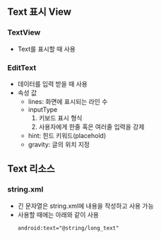 ## Text 표시 View
### TextView
- Text를 표시할 때 사용
### EditText
- 데이터를 입력 받을 때 사용
- 속성 값
   - lines: 화면에 표시되는 라인 수
   - inputType
      1. 키보드 표시 형식
      2. 사용자에게 한줄 혹은 여러줄 입력을 강제
   - hint: 힌드 키워드(placehold)
   - gravity: 글의 위치 지정

## Text 리소스
### string.xml
- 긴 문자열은 string.xml에 내용을 작성하고 사용 가능
- 사용할 때에는 아래와 같이 사용
   ```xml
   android:text="@string/long_text"
   ```